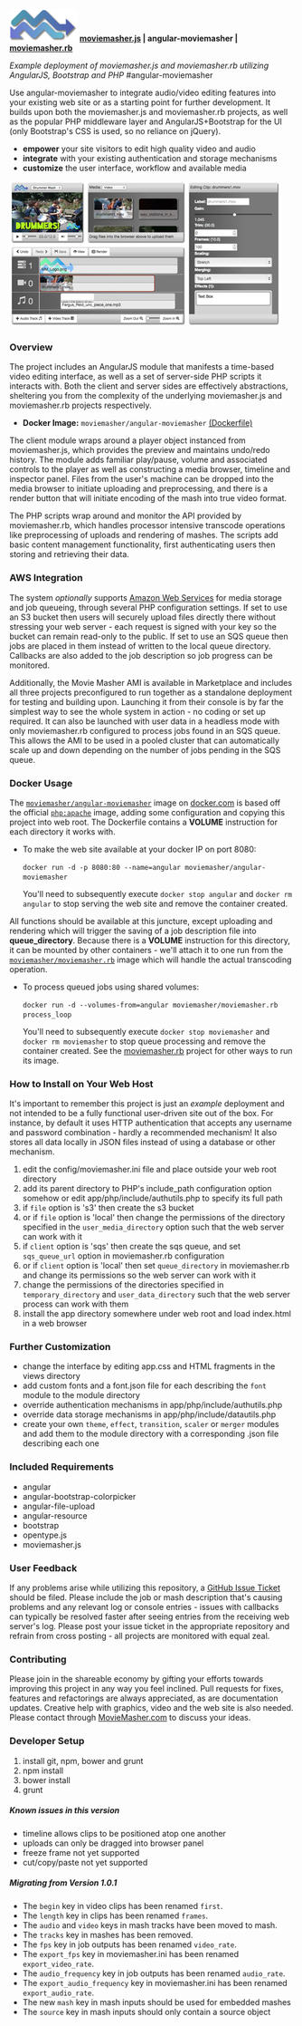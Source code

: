 [![Image](https://github.com/moviemasher/angular-moviemasher/raw/master/README/logo-120x60.png "MovieMasher.com")](http://moviemasher.com)
**[moviemasher.js](https://github.com/moviemasher/moviemasher.js "stands below angular-moviemasher, providing audiovisual playback handling and edit support in a web browser") | angular-moviemasher | [moviemasher.rb](https://github.com/moviemasher/moviemasher.rb "sits behind angular-moviemasher, providing processor intensive video transcoding services through a simple API")**

*Example deployment of moviemasher.js and moviemasher.rb utilizing AngularJS, Bootstrap and PHP*
#angular-moviemasher

Use angular-moviemasher to integrate audio/video editing features into your existing web site or as a starting point for further development. It builds upon both the moviemasher.js and moviemasher.rb projects, as well as the popular PHP middleware layer and AngularJS+Bootstrap for the UI (only Bootstrap's CSS is used, so no reliance on jQuery).

- **empower** your site visitors to edit high quality video and audio
- **integrate** with your existing authentication and storage mechanisms
- **customize** the user interface, workflow and available media

![Image](https://github.com/moviemasher/angular-moviemasher/raw/master/README/ui.jpg "User Interfacee")

### Overview
The project includes an AngularJS module that manifests a time-based video editing interface, as well as a set of server-side PHP scripts it interacts with. Both the client and server sides are effectively abstractions, sheltering you from the complexity of the underlying moviemasher.js and moviemasher.rb projects respectively. 

- **Docker Image:** `moviemasher/angular-moviemasher` [(Dockerfile)](Dockerfile)

The client module wraps around a player object instanced from moviemasher.js, which provides the preview and maintains undo/redo history. The module adds familiar play/pause, volume and associated controls to the player as well as constructing a media browser, timeline and inspector panel. Files from the user's machine can be dropped into the media browser to initiate uploading and preprocessing, and there is a render button that will initiate encoding of the mash into true video format. 

The PHP scripts wrap around and monitor the API provided by moviemasher.rb, which handles processor intensive transcode operations like preprocessing of uploads and rendering of mashes. The scripts add basic content management functionality, first authenticating users then storing and retrieving their data. 

### AWS Integration
The system *optionally* supports [Amazon Web Services](http://aws.amazon.com) for media storage and job queueing, through several PHP configuration settings. If set to use an S3 bucket then users will securely upload files directly there without stressing your web server - each request is signed with your key so the bucket can remain read-only to the public. If set to use an SQS queue then jobs are placed in them instead of written to the local queue directory. Callbacks are also added to the job description so job progress can be monitored. 

Additionally, the Movie Masher AMI is available in Marketplace and includes all three projects preconfigured to run together as a standalone deployment for testing and building upon. Launching it from their console is by far the simplest way to see the whole system in action - no coding or set up required. It can also be launched with user data in a headless mode with only moviemasher.rb configured to process jobs found in an SQS queue. This allows the AMI to be used in a pooled cluster that can automatically scale up and down depending on the number of jobs pending in the SQS queue. 

### Docker Usage
The [`moviemasher/angular-moviemasher`](https://registry.hub.docker.com/u/moviemasher/angular-moviemasher/) image on [docker.com](https://docker.com) is based off the official [`php:apache`](https://registry.hub.docker.com/_/php/) image, adding some configuration and copying this project into web root. The Dockerfile contains a **VOLUME** instruction for each directory it works with.

- To make the web site available at your docker IP on port 8080:
    
    `docker run -d -p 8080:80 --name=angular moviemasher/angular-moviemasher`
    
    You'll need to subsequently execute `docker stop angular` and `docker rm angular` to stop serving the web site and remove the container created.    
    
All functions should be available at this juncture, except uploading and rendering which will trigger the saving of a job description file into **queue_directory**. Because there is a **VOLUME** instruction for this directory, it can be mounted by other containers - we'll attach it to one run from the [`moviemasher/moviemasher.rb`](https://registry.hub.docker.com/u/moviemasher/moviemasher.rb/) image which will handle the actual transcoding operation. 

- To process queued jobs using shared volumes:

	`docker run -d --volumes-from=angular moviemasher/moviemasher.rb process_loop`
  
  You'll need to subsequently execute `docker stop moviemasher` and `docker rm moviemasher` to stop queue processing and remove the container created. See the [moviemasher.rb](https://github.com/moviemasher/moviemasher.rb) project for other ways to run its image. 


### How to Install on Your Web Host

It's important to remember this project is just an *example* deployment and not intended to be a fully functional user-driven site out of the box. For instance, by default it uses HTTP authentication that accepts any username and password combination - hardly a recommended mechanism! It also stores all data locally in JSON files instead of using a database or other mechanism. 

1. edit the config/moviemasher.ini file and place outside your web root directory
2. add its parent directory to PHP's include_path configuration option somehow or edit app/php/include/authutils.php to specify its full path
3. if `file` option is 's3' then create the s3 bucket
4. or if `file` option is 'local' then change the permissions of the directory specified in the `user_media_directory` option such that the web server can work with it
5. if `client` option is 'sqs' then create the sqs queue, and set `sqs_queue_url` option in moviemasher.rb configuration
6. or if `client` option is 'local' then set `queue_directory` in moviemasher.rb and change its permissions so the web server can work with it
7. change the permissions of the directories specified in `temporary_directory` and `user_data_directory` such that the web server process can work with them
8. install the app directory somewhere under web root and load index.html in a web browser

### Further Customization
- change the interface by editing app.css and HTML fragments in the views directory
- add custom fonts and a font.json file for each describing the `font` module to the module directory
- override authentication mechanisms in app/php/include/authutils.php 
- override data storage mechanisms in app/php/include/datautils.php
- create your own `theme`, `effect`, `transition`, `scaler` or `merger` modules and add them to the module directory with a corresponding .json file describing each one

### Included Requirements 
- angular
- angular-bootstrap-colorpicker
- angular-file-upload
- angular-resource
- bootstrap
- opentype.js
- moviemasher.js

### User Feedback
If any problems arise while utilizing this repository, a [GitHub Issue Ticket](https://github.com/moviemasher/angular-moviemasher/issues) should be filed. Please include the job or mash description that's causing problems and any relevant log or console entries - issues with callbacks can typically be resolved faster after seeing entries from the receiving web server's log. Please post your issue ticket in the appropriate repository and refrain from cross posting - all projects are monitored with equal zeal. 

### Contributing
Please join in the shareable economy by gifting your efforts towards improving this project in any way you feel inclined. Pull requests for fixes, features and refactorings are always appreciated, as are documentation updates. Creative help with graphics, video and the web site is also needed. Please contact through [MovieMasher.com](https://moviemasher.com) to discuss your ideas. 

### Developer Setup
1. install git, npm, bower and grunt
2. npm install
3. bower install
4. grunt

##### Known issues in this version
- timeline allows clips to be positioned atop one another
- uploads can only be dragged into browser panel
- freeze frame not yet supported
- cut/copy/paste not yet supported

##### Migrating from Version 1.0.1
- The `begin` key in video clips has been renamed `first`.
- The `length` key in clips has been renamed `frames`.
- The `audio` and `video` keys in mash tracks have been moved to mash.
- The `tracks` key in mashes has been removed. 
- The `fps` key in job outputs has been renamed `video_rate`.
- The `export_fps` key in moviemasher.ini has been renamed `export_video_rate`.
- The `audio_frequency` key in job outputs has been renamed `audio_rate`.
- The `export_audio_frequency` key in moviemasher.ini has been renamed `export_audio_rate`.
- The new `mash` key in mash inputs should be used for embedded mashes
- The `source` key in mash inputs should only contain a source object

